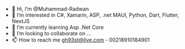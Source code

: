 - 👋 Hi, I’m @Muhammad-Radwan
- 👀 I’m interested in C#, Xamarin, ASP, .net MAUI, Python, Dart, Flutter, NextJS
- 🌱 I’m currently learning Asp .Net Core
- 💞️ I’m looking to collaborate on ...
- 📫 How to reach me gh93st@live.com - 00218910184901

<!---
Muhammad-Radwan/Muhammad-Radwan is a ✨ special ✨ repository because its `README.md` (this file) appears on your GitHub profile.
You can click the Preview link to take a look at your changes.
--->
